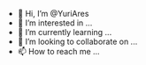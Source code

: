 - 👋 Hi, I’m @YuriAres
- 👀 I’m interested in ...
- 🌱 I’m currently learning ...
- 💞️ I’m looking to collaborate on ...
- 📫 How to reach me ...

<!---
YuriAres/YuriAres is a ✨ special ✨ repository because its `README.md` (this file) appears on your GitHub profile.
You can click the Preview link to take a look at your changes.
--->